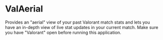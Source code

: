 # ValAerial
Provides an "aerial" view of your past Valorant match stats and lets you have an in-depth view of live stat updates in your current match.
Make sure you have "Valorant" open before running this application.
